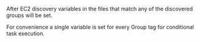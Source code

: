 After EC2 discovery variables in the files that match any 
of the discovered groups will be set.

For convenience a single variable is set
for every Group tag for conditional task execution.
